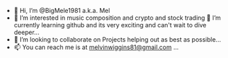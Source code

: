- 👋 Hi, I’m @BigMele1981 a.k.a. Mel
- 👀 I’m interested in music composition and crypto and stock trading 
🌱 I’m currently learning github and its very exciting and can't wait to dive deeper...
- 💞️ I’m looking to collaborate on Projects helping out as best as possible...
- 📫 You can reach me is at melvinwiggins81@gmail.com ...

<!---
BigMele1981/BigMele1981 is a ✨ special ✨ repository because its `README.md` (this file) appears on your GitHub profile.
You can click the Preview link to take a look at your changes.
--->
